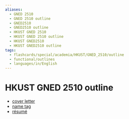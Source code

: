 ```yaml
---
aliases:
  - GNED 2510
  - GNED 2510 outline
  - GNED2510
  - GNED2510 outline
  - HKUST GNED 2510
  - HKUST GNED 2510 outline
  - HKUST GNED2510
  - HKUST GNED2510 outline
tags:
  - flashcards/special/academia/HKUST/GNED_2510/outline
  - functional/outlines
  - languages/in/English
---
```


# HKUST GNED 2510 outline

- [cover letter](../../../cover%20letter.md)
- [name tag](../../../name%20tag.md)
- [résumé](../../../résumé.md)
